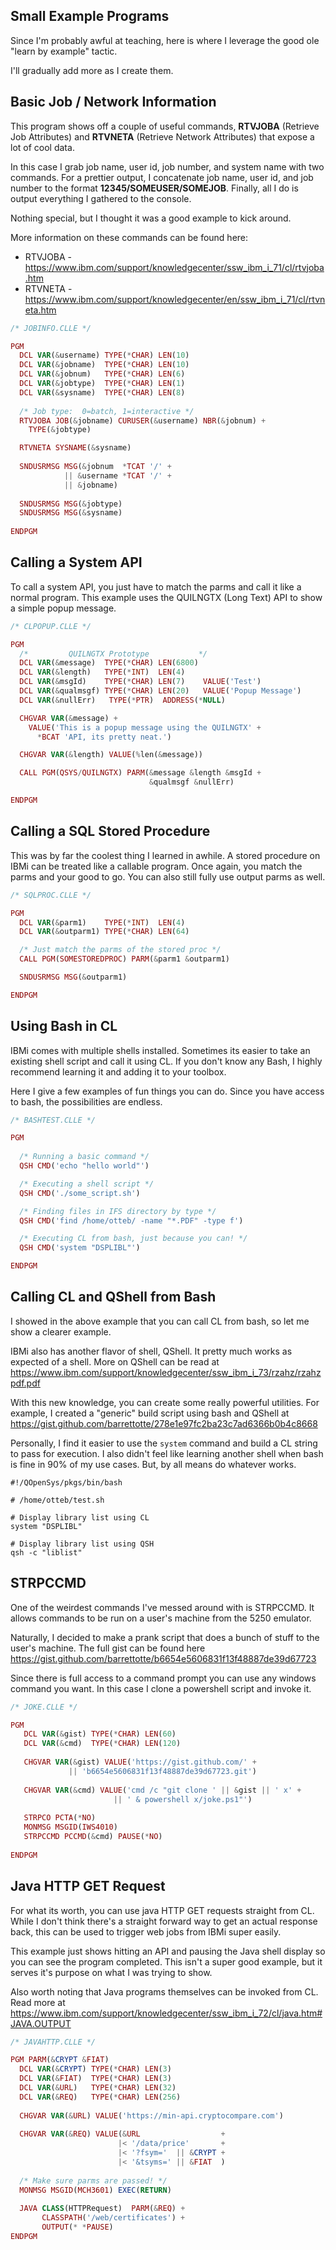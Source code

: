 ## Small Example Programs

Since I'm probably awful at teaching, here is where I leverage the good ole "learn by example" tactic.

I'll gradually add more as I create them.



## Basic Job / Network Information

This program shows off a couple of useful commands, 
**RTVJOBA** (Retrieve Job Attributes) and **RTVNETA** (Retrieve Network Attributes) that expose a lot of cool data.

In this case I grab job name, user id, job number, and system name with two commands.
For a prettier output, I concatenate job name, user id, and job number to the format **12345/SOMEUSER/SOMEJOB**.
Finally, all I do is output everything I gathered to the console.

Nothing special, but I thought it was a good example to kick around.

More information on these commands can be found here:
  * RTVJOBA - https://www.ibm.com/support/knowledgecenter/ssw_ibm_i_71/cl/rtvjoba.htm
  * RTVNETA - https://www.ibm.com/support/knowledgecenter/en/ssw_ibm_i_71/cl/rtvneta.htm

```php
/* JOBINFO.CLLE */

PGM                                                     
  DCL VAR(&username) TYPE(*CHAR) LEN(10)                 
  DCL VAR(&jobname)  TYPE(*CHAR) LEN(10)                 
  DCL VAR(&jobnum)   TYPE(*CHAR) LEN(6)                  
  DCL VAR(&jobtype)  TYPE(*CHAR) LEN(1)                  
  DCL VAR(&sysname)  TYPE(*CHAR) LEN(8)                  
                                                        
  /* Job type:  0=batch, 1=interactive */    
  RTVJOBA JOB(&jobname) CURUSER(&username) NBR(&jobnum) +
    TYPE(&jobtype) 

  RTVNETA SYSNAME(&sysname)                              
                                                        
  SNDUSRMSG MSG(&jobnum  *TCAT '/' +                    
            || &username *TCAT '/' +                    
            || &jobname)       
                               
  SNDUSRMSG MSG(&jobtype)                               
  SNDUSRMSG MSG(&sysname)       
                                                    
ENDPGM
```


## Calling a System API
To call a system API, you just have to match the parms and call it like a normal program.
This example uses the QUILNGTX (Long Text) API to show a simple popup message.


```php
/* CLPOPUP.CLLE */

PGM
  /*         QUILNGTX Prototype           */
  DCL VAR(&message)  TYPE(*CHAR) LEN(6800)
  DCL VAR(&length)   TYPE(*INT)  LEN(4)
  DCL VAR(&msgId)    TYPE(*CHAR) LEN(7)    VALUE('Test')
  DCL VAR(&qualmsgf) TYPE(*CHAR) LEN(20)   VALUE('Popup Message')
  DCL VAR(&nullErr)   TYPE(*PTR)  ADDRESS(*NULL)

  CHGVAR VAR(&message) +
    VALUE('This is a popup message using the QUILNGTX' +
      *BCAT 'API, its pretty neat.')

  CHGVAR VAR(&length) VALUE(%len(&message))

  CALL PGM(QSYS/QUILNGTX) PARM(&message &length &msgId +
                               &qualmsgf &nullErr)

ENDPGM
```


## Calling a SQL Stored Procedure
This was by far the coolest thing I learned in awhile. A stored procedure on IBMi can be treated like a callable program.
Once again, you match the parms and your good to go. You can also still fully use output parms as well.

```php
/* SQLPROC.CLLE */

PGM
  DCL VAR(&parm1)    TYPE(*INT)  LEN(4)
  DCL VAR(&outparm1) TYPE(*CHAR) LEN(64)

  /* Just match the parms of the stored proc */
  CALL PGM(SOMESTOREDPROC) PARM(&parm1 &outparm1)

  SNDUSRMSG MSG(&outparm1)

ENDPGM
```


## Using Bash in CL
IBMi comes with multiple shells installed. Sometimes its easier to take an existing shell script
and call it using CL. If you don't know any Bash, I highly recommend learning it and adding it to your toolbox.

Here I give a few examples of fun things you can do. Since you have access to bash, the possibilities are endless.

```php
/* BASHTEST.CLLE */

PGM
  
  /* Running a basic command */
  QSH CMD('echo "hello world"')

  /* Executing a shell script */
  QSH CMD('./some_script.sh')

  /* Finding files in IFS directory by type */
  QSH CMD('find /home/otteb/ -name "*.PDF" -type f')

  /* Executing CL from bash, just because you can! */
  QSH CMD('system "DSPLIBL"')

ENDPGM
```


## Calling CL and QShell from Bash
I showed in the above example that you can call CL from bash, so let me show a clearer example.

IBMi also has another flavor of shell, QShell. It pretty much works as expected of a shell.
More on QShell can be read at https://www.ibm.com/support/knowledgecenter/ssw_ibm_i_73/rzahz/rzahzpdf.pdf

With this new knowledge, you can create some really powerful utilities. For example, I created a "generic" build script
using bash and QShell at https://gist.github.com/barrettotte/278e1e97fc2ba23c7ad6366b0b4c8668

Personally, I find it easier to use the ```system``` command and build a CL string to pass for execution.
I also didn't feel like learning another shell when bash is fine in 90% of my use cases.
But, by all means do whatever works.


```shell
#!/QOpenSys/pkgs/bin/bash

# /home/otteb/test.sh

# Display library list using CL
system "DSPLIBL"

# Display library list using QSH
qsh -c "liblist"

```


## STRPCCMD
One of the weirdest commands I've messed around with is STRPCCMD.
It allows commands to be run on a user's machine from the 5250 emulator.

Naturally, I decided to make a prank script that does a bunch of stuff to the user's machine.
The full gist can be found here https://gist.github.com/barrettotte/b6654e5606831f13f48887de39d67723

Since there is full access to a command prompt you can use any windows command you want.
In this case I clone a powershell script and invoke it.

```php
/* JOKE.CLLE */

PGM                                                              
   DCL VAR(&gist) TYPE(*CHAR) LEN(60)                            
   DCL VAR(&cmd)  TYPE(*CHAR) LEN(120)                           
                                                                 
   CHGVAR VAR(&gist) VALUE('https://gist.github.com/' +          
             || 'b6654e5606831f13f48887de39d67723.git')          
                                                                 
   CHGVAR VAR(&cmd) VALUE('cmd /c "git clone ' || &gist || ' x' +
                       || ' & powershell x/joke.ps1"')                           
                                                                 
   STRPCO PCTA(*NO)                                              
   MONMSG MSGID(IWS4010)                                         
   STRPCCMD PCCMD(&cmd) PAUSE(*NO)                               
                               
ENDPGM
```


## Java HTTP GET Request
For what its worth, you can use java HTTP GET requests straight from CL.
While I don't think there's a straight forward way to get an actual response back, 
this can be used to trigger web jobs from IBMi super easily.

This example just shows hitting an API and pausing the Java shell display so you can see the program completed.
This isn't a super good example, but it serves it's purpose on what I was trying to show.

Also worth noting that Java programs themselves can be invoked from CL.
Read more at https://www.ibm.com/support/knowledgecenter/ssw_ibm_i_72/cl/java.htm#JAVA.OUTPUT

```php
/* JAVAHTTP.CLLE */

PGM PARM(&CRYPT &FIAT)                                       
  DCL VAR(&CRYPT) TYPE(*CHAR) LEN(3)                         
  DCL VAR(&FIAT)  TYPE(*CHAR) LEN(3)                         
  DCL VAR(&URL)   TYPE(*CHAR) LEN(32)                        
  DCL VAR(&REQ)   TYPE(*CHAR) LEN(256)                       
                                                             
  CHGVAR VAR(&URL) VALUE('https://min-api.cryptocompare.com')
                                                             
  CHGVAR VAR(&REQ) VALUE(&URL                  +             
                        |< '/data/price'       +             
                        |< '?fsym='  || &CRYPT +             
                        |< '&tsyms=' || &FIAT  )             
  
  /* Make sure parms are passed! */
  MONMSG MSGID(MCH3601) EXEC(RETURN)    
                                        
  JAVA CLASS(HTTPRequest)  PARM(&REQ) +
       CLASSPATH('/web/certificates') +
       OUTPUT(* *PAUSE)              
ENDPGM                                  
```

